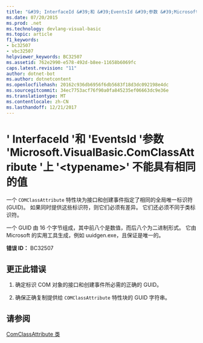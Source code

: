 ```yaml
---
title: "&#39; InterfaceId &#39;和 &#39;EventsId &#39;参数 &#39;Microsoft.VisualBasic.ComClassAttribute &#39;上 &#39;&lt;typename&gt;&#39; 不能具有相同的值"
ms.date: 07/20/2015
ms.prod: .net
ms.technology: devlang-visual-basic
ms.topic: article
f1_keywords:
- bc32507
- vbc32507
helpviewer_keywords: BC32507
ms.assetid: 762e2990-e578-492d-b8ee-11658b6069fc
caps.latest.revision: "11"
author: dotnet-bot
ms.author: dotnetcontent
ms.openlocfilehash: 20162c936db6956f6db5683f18d3dc092198e4dc
ms.sourcegitcommit: 34ec7753acf76f90a0fa845235ef06663dc9e36e
ms.translationtype: MT
ms.contentlocale: zh-CN
ms.lasthandoff: 12/21/2017
---
```

# <a name="39interfaceid39-and-39eventsid39-parameters-for-39microsoftvisualbasiccomclassattribute39-on-39lttypenamegt39-cannot-have-the-same-value"></a>&#39; InterfaceId &#39;和 &#39;EventsId &#39;参数 &#39;Microsoft.VisualBasic.ComClassAttribute &#39;上 &#39;&lt;typename&gt;&#39; 不能具有相同的值
一个 `COMClassAttribute` 特性块为接口和创建事件指定了相同的全局唯一标识符 (GUID)。 如果同时提供这些标识符，则它们必须有差异。 它们还必须不同于类标识符。  
  
 一个 GUID 由 16 个字节组成，其中前八个是数值，而后八个为二进制形式。 它由 Microsoft 的实用工具生成，例如 uuidgen.exe，且保证是唯一的。  
  
 **错误 ID：** BC32507  
  
## <a name="to-correct-this-error"></a>更正此错误  
  
1.  确定标识 COM 对象的接口和创建事件所必需的正确的 GUID。  
  
2.  确保正确复制提供给 `COMClassAttribute` 特性块的 GUID 字符串。  
  
## <a name="see-also"></a>请参阅  
   
   
 [ComClassAttribute 类](http://msdn.microsoft.com/en-us/5c2f0835-9210-47dc-bc59-5c1769953574)
